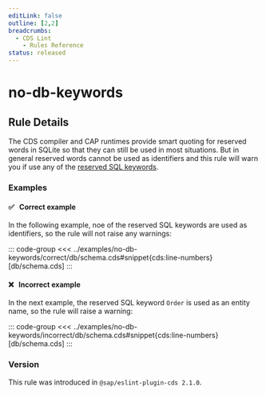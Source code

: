 ```yaml
---
editLink: false
outline: [2,2]
breadcrumbs:
  - CDS Lint
    - Rules Reference
status: released
---
```


<script setup>
  import PlaygroundBadge from '../../../.vitepress/theme/components/PlaygroundBadge.vue'
</script>

# no-db-keywords

## Rule Details

The CDS compiler and CAP runtimes provide smart quoting for reserved words in SQLite so that they can still be used in most situations.
But in general reserved words cannot be used as identifiers and this rule will warn you if use any of the [reserved SQL keywords](https://www.sqlite.org/lang_keywords.html).

### Examples

#### ✅ &nbsp; Correct example

In the following example, noe of the reserved SQL keywords are used as identifiers, so the rule will not raise any warnings:

::: code-group
<<< ../examples/no-db-keywords/correct/db/schema.cds#snippet{cds:line-numbers} [db/schema.cds]
:::
<PlaygroundBadge
  name="no-db-keywords"
  kind="correct"
  :rules="{'@sap/cds/no-db-keywords': ['warn', 'show']}"
  :files="['db/schema.cds']"
  :packages="{'cds': { 'requires': {'db': { 'kind': 'sql' } } } }"
/>

#### ❌ &nbsp; Incorrect example

In the next example, the reserved SQL keyword `Order` is used as an entity name, so the rule will raise a warning:
<!-- TODO: Remove devDependency as soon as rule fix is released -->
::: code-group
<<< ../examples/no-db-keywords/incorrect/db/schema.cds#snippet{cds:line-numbers} [db/schema.cds]
:::
<PlaygroundBadge
  name="no-db-keywords"
  kind="incorrect"
  :rules="{'@sap/cds/no-db-keywords': ['warn', 'show']}"
  :files="['db/schema.cds']"
  :packages="{'devDependencies': { '@cap-js/sqlite': '^1' } }"
/>

### Version
This rule was introduced in `@sap/eslint-plugin-cds 2.1.0`.

<!--
### Resources
[Rule source](https://github.tools.sap/cap/eslint-plugin-cds/tree/main/lib/rules/no-db-keywords.js)
-->
